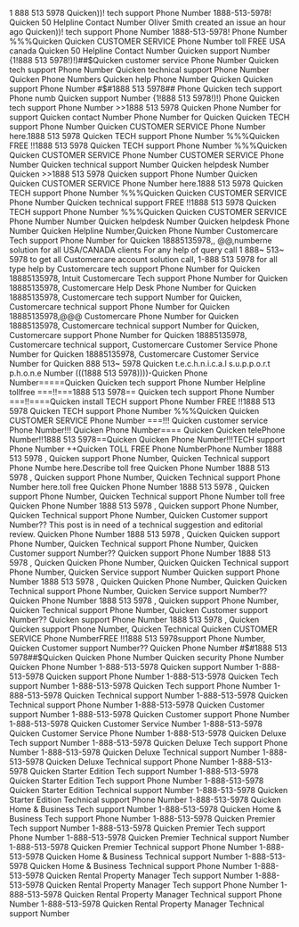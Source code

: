 1 888 513 5978 Quicken))! tech support Phone Number 1888-513-5978! Quicken 50 Helpline Contact Number Oliver Smith created an issue an hour ago Quicken))! tech support Phone Number 1888-513-5978! Phone Number %%%Quicken Quicken CUSTOMER SERVICE Phone Number toll FREE USA canada Quicken 50 Helpline Contact Number Quicken support Number {1!888 513 5978!)!)##$Quicken customer service Phone Number Quicken tech support Phone Number Quicken technical support Phone Number Quicken Phone Numbers Quicken help Phone Number Quicken Quicken support Phone Number #$#1888 513 5978## Phone Quicken tech support Phone numb Quicken support Number {1!888 513 5978!)!) Phone Quicken tech support Phone Number >>1888 513 5978 Quicken Phone Number for support Quicken contact Number Phone Number for Quicken Quicken TECH support Phone Number Quicken CUSTOMER SERVICE Phone Number here.1888 513 5978 Quicken TECH support Phone Number %%%Quicken FREE  !!1888 513 5978 Quicken TECH support Phone Number %%%Quicken Quicken CUSTOMER SERVICE Phone Number CUSTOMER SERVICE Phone Number Quicken technical support Number Quicken helpdesk Number Quicken >>1888 513 5978 Quicken support Phone Number Quicken Quicken CUSTOMER SERVICE Phone Number here.1888 513 5978 Quicken TECH support Phone Number %%%Quicken Quicken CUSTOMER SERVICE Phone Number Quicken technical support FREE  !!1888 513 5978 Quicken TECH support Phone Number %%%Quicken Quicken CUSTOMER SERVICE Phone Number Number Quicken helpdesk Number Quicken helpdesk Phone Number Quicken Helpline Number,Quicken Phone Number Customercare Tech support Phone Number for Quicken 18885135978,, @@,numberne solution for all USA/CANADA clients For any help of query call 1 888~ 513~ 5978 to get all Customercare account solution call, 1-888 513 5978 for all type help by Customercare tech support Phone Number for Quicken 18885135978, Intuit Customercare Tech support Phone Number for Quicken 18885135978, Customercare Help Desk Phone Number for Quicken 18885135978, Customercare tech support Number for Quicken, Customercare technical support Phone Number for Quicken 18885135978,@@@ Customercare Phone Number for Quicken 18885135978, Customercare technical support Number for Quicken, Customercare support Phone Number for Quicken 18885135978, Customercare technical support, Customercare Customer Service Phone Number for Quicken 18885135978, Customercare Customer Service Number for Quicken 888 513~ 5978 Quicken t.e.c.h.n.i.c.a.l s.u.p.p.o.r.t p.h.o.n.e Number (((1888 513 5978))))-Quicken Phone Number=====Quicken Quicken tech support Phone Number Helpline tollfree ===!!===1888 513 5978== Quicken tech support Phone Number ===!!====Quicken install TECH support Phone Number FREE  !!1888 513 5978 Quicken TECH support Phone Number %%%Quicken Quicken CUSTOMER SERVICE Phone Number ===!!! Quicken customer service Phone Number!!! Quicken Phone Number==== Quicken Quicken telePhone Number!!1888 513 5978==Quicken Quicken Phone Number!!!TECH support Phone Number ++Quicken TOLL FREE Phone NumberPhone Number 1888 513 5978 , Quicken support Phone Number, Quicken Technical support Phone Numbe here.Describe toll free Quicken Phone Number 1888 513 5978 , Quicken support Phone Number, Quicken Technical support Phone Number here.toll free Quicken Phone Number 1888 513 5978 , Quicken support Phone Number, Quicken Technical support Phone Number toll free Quicken Phone Number 1888 513 5978 , Quicken support Phone Number, Quicken Technical support Phone Number, Quicken Customer support Number?? This post is in need of a technical suggestion and editorial review. Quicken Phone Number 1888 513 5978 , Quicken Quicken support Phone Number, Quicken Technical support Phone Number, Quicken Customer support Number?? Quicken support Phone Number 1888 513 5978 , Quicken Quicken Phone Number, Quicken Quicken Technical support Phone Number, Quicken Service support Number Quicken support Phone Number 1888 513 5978 , Quicken Quicken Phone Number, Quicken Quicken Technical support Phone Number, Quicken Service support Number?? Quicken Phone Number 1888 513 5978 , Quicken support Phone Number, Quicken Technical support Phone Number, Quicken Customer support Number?? Quicken support Phone Number 1888 513 5978 , Quicken Quicken support Phone Number, Quicken Technical Quicken CUSTOMER SERVICE Phone NumberFREE  !!1888 513 5978support Phone Number, Quicken Customer support Number?? Quicken Phone Number #$#1888 513 5978##$Quicken Quicken Phone Number Quicken security Phone Number Quicken Phone Number 1-888-513-5978 Quicken support Number 1-888-513-5978 Quicken support Phone Number 1-888-513-5978 Quicken Tech support Number 1-888-513-5978 Quicken Tech support Phone Number 1-888-513-5978 Quicken Technical support Number 1-888-513-5978 Quicken Technical support Phone Number 1-888-513-5978 Quicken Customer support Number 1-888-513-5978 Quicken Customer support Phone Number 1-888-513-5978 Quicken Customer Service Number 1-888-513-5978 Quicken Customer Service Phone Number 1-888-513-5978 Quicken Deluxe Tech support Number 1-888-513-5978 Quicken Deluxe Tech support Phone Number 1-888-513-5978 Quicken Deluxe Technical support Number 1-888-513-5978 Quicken Deluxe Technical support Phone Number 1-888-513-5978 Quicken Starter Edition Tech support Number 1-888-513-5978 Quicken Starter Edition Tech support Phone Number 1-888-513-5978 Quicken Starter Edition Technical support Number 1-888-513-5978 Quicken Starter Edition Technical support Phone Number 1-888-513-5978 Quicken Home & Business Tech support Number 1-888-513-5978 Quicken Home & Business Tech support Phone Number 1-888-513-5978 Quicken Premier Tech support Number 1-888-513-5978 Quicken Premier Tech support Phone Number 1-888-513-5978 Quicken Premier Technical support Number 1-888-513-5978 Quicken Premier Technical support Phone Number 1-888-513-5978 Quicken Home & Business Technical support Number 1-888-513-5978 Quicken Home & Business Technical support Phone Number 1-888-513-5978 Quicken Rental Property Manager Tech support Number 1-888-513-5978 Quicken Rental Property Manager Tech support Phone Number 1-888-513-5978 Quicken Rental Property Manager Technical support Phone Number 1-888-513-5978 Quicken Rental Property Manager Technical support Number